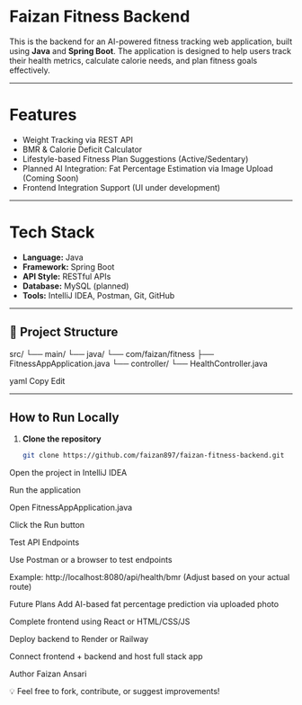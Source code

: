 #  Faizan Fitness Backend

This is the backend for an AI-powered fitness tracking web application, built using **Java** and **Spring Boot**. The application is designed to help users track their health metrics, calculate calorie needs, and plan fitness goals effectively.

---

# Features

- Weight Tracking via REST API
- BMR & Calorie Deficit Calculator
- Lifestyle-based Fitness Plan Suggestions (Active/Sedentary)
- Planned AI Integration: Fat Percentage Estimation via Image Upload (Coming Soon)
- Frontend Integration Support (UI under development)

---

# Tech Stack

- **Language:** Java
- **Framework:** Spring Boot
- **API Style:** RESTful APIs
- **Database:** MySQL (planned)
- **Tools:** IntelliJ IDEA, Postman, Git, GitHub

---

## 📁 Project Structure

src/
└── main/
└── java/
└── com/faizan/fitness
├── FitnessAppApplication.java
└── controller/
└── HealthController.java

yaml
Copy
Edit

---

## How to Run Locally

1. **Clone the repository**
   ```bash
   git clone https://github.com/faizan897/faizan-fitness-backend.git
Open the project in IntelliJ IDEA

Run the application

Open FitnessAppApplication.java

Click the Run button

Test API Endpoints

Use Postman or a browser to test endpoints

Example:
http://localhost:8080/api/health/bmr
(Adjust based on your actual route)

 Future Plans
 Add AI-based fat percentage prediction via uploaded photo

 Complete frontend using React or HTML/CSS/JS

 Deploy backend to Render or Railway

 Connect frontend + backend and host full stack app

 Author
Faizan Ansari


💡 Feel free to fork, contribute, or suggest improvements!
